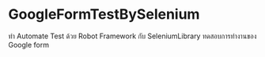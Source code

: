 # GoogleFormTestBySelenium
ทำ Automate Test ด้วย Robot Framework กับ SeleniumLibrary ทดสอบการทำงานของ Google form 
